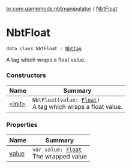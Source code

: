[br.com.gamemods.nbtmanipulator](../index.md) / [NbtFloat](./index.md)

# NbtFloat

`data class NbtFloat : `[`NbtTag`](../-nbt-tag.md)

A tag which wraps a float value.

### Constructors

| Name | Summary |
|---|---|
| [&lt;init&gt;](-init-.md) | `NbtFloat(value: `[`Float`](https://kotlinlang.org/api/latest/jvm/stdlib/kotlin/-float/index.html)`)`<br>A tag which wraps a float value. |

### Properties

| Name | Summary |
|---|---|
| [value](value.md) | `var value: `[`Float`](https://kotlinlang.org/api/latest/jvm/stdlib/kotlin/-float/index.html)<br>The wrapped value |
